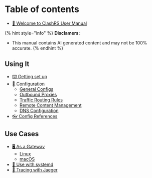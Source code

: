 # Table of contents

* [👋 Welcome to ClashRS User Manual](README.md)

{% hint style="info" %}
**Disclamers:**
- This manual contains AI generated content and may not be 100% accurate.
{% endhint %}

## Using It

* [⌨️ Getting set up](using-it/getting-set-up.md)
* [🔨 Configuration](using-it/configuration/README.md)
  * [General Configs](using-it/configuration/general-configs.md)
  * [Outbound Proxies](using-it/configuration/outbounds.md)
  * [Traffic Routing Rules](using-it/configuration/rules.md)
  * [Remote Content Management](using-it/configuration/remote-content.md)
  * [DNS Configuration](using-it/configuration/dns.md)
* [👓 Config References](using-it/config-references.md)

## Use Cases

* [🖥️ As a Gateway](use-cases/as-a-gateway/README.md)
  * [Linux](use-cases/as-a-gateway/linux.md)
  * [macOS](use-cases/as-a-gateway/macos.md)
* [📰 Use with systemd](use-cases/use-with-systemd.md)
* [🔀 Tracing with Jaeger](use-cases/tracing-with-jaeger.md)

